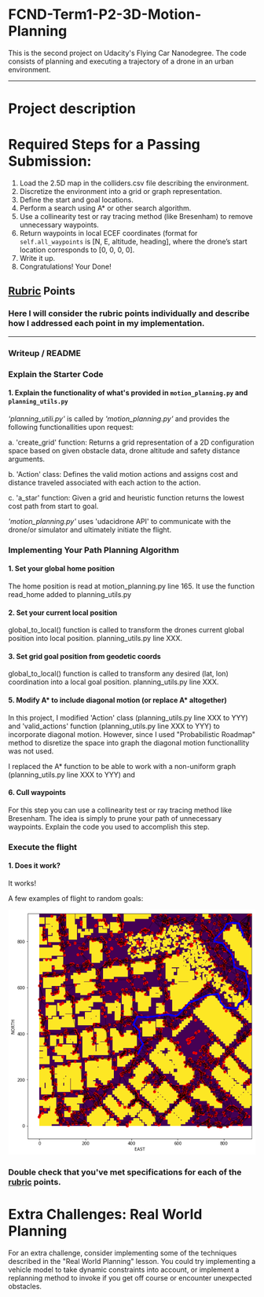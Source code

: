 # FCND-Term1-P2-3D-Motion-Planning 

This is the second project on Udacity's Flying Car Nanodegree. The code consists of planning and executing a trajectory of a drone in an urban environment. 

---

# Project description




# Required Steps for a Passing Submission:
1. Load the 2.5D map in the colliders.csv file describing the environment.
2. Discretize the environment into a grid or graph representation.
3. Define the start and goal locations.
4. Perform a search using A* or other search algorithm.
5. Use a collinearity test or ray tracing method (like Bresenham) to remove unnecessary waypoints.
6. Return waypoints in local ECEF coordinates (format for `self.all_waypoints` is [N, E, altitude, heading], where the drone’s start location corresponds to [0, 0, 0, 0].
7. Write it up.
8. Congratulations!  Your Done!

## [Rubric](https://review.udacity.com/#!/rubrics/1534/view) Points
### Here I will consider the rubric points individually and describe how I addressed each point in my implementation.  

---
### Writeup / README

### Explain the Starter Code

#### 1. Explain the functionality of what's provided in `motion_planning.py` and `planning_utils.py`
*'planning_utili.py'* is called by *'motion_planning.py'* and provides the following functionallities upon request:

  a. 'create_grid' function:  Returns a grid representation of a 2D configuration space  based on given obstacle data, 
                              drone altitude and safety distance arguments.
                                 
  b. 'Action' class:          Defines the valid motion actions and assigns cost and distance traveled associated with each
                              action to the action.
                              
  c. 'a_star' function:       Given a grid and heuristic function returns the lowest cost path from start to goal.    
  
          
*'motion_planning.py'* uses 'udacidrone API' to communicate with the drone/or simulator and ultimately initiate the flight. 


### Implementing Your Path Planning Algorithm

#### 1. Set your global home position

The home position is read at motion_planning.py line 165. It use the function read_home added to planning_utils.py

#### 2. Set your current local position

global_to_local() function is called to transform the drones current global position into local position. planning_utils.py line XXX.

#### 3. Set grid goal position from geodetic coords

global_to_local() function is called to transform any desired (lat, lon) coordination into a local goal position. 
planning_utils.py line XXX.

#### 5. Modify A* to include diagonal motion (or replace A* altogether)

In this project, I modified 'Action' class (planning_utils.py line XXX to YYY) and 'valid_actions' function (planning_utils.py line XXX to YYY) to incorporate diagonal motion. However, since I used "Probabilistic Roadmap" method to disretize the space into graph the diagonal motion functionallity was not used. 

I replaced the A* function to be able to work with a non-uniform graph (planning_utils.py line XXX to YYY) and 

#### 6. Cull waypoints 
For this step you can use a collinearity test or ray tracing method like Bresenham. The idea is simply to prune your path of unnecessary waypoints. Explain the code you used to accomplish this step.


### Execute the flight
#### 1. Does it work?
It works!

A few examples of flight to random goals:

![TEST](./images/goal-01_diagonal_altitude_6m.png)


### Double check that you've met specifications for each of the [rubric](https://review.udacity.com/#!/rubrics/1534/view) points.
  
# Extra Challenges: Real World Planning

For an extra challenge, consider implementing some of the techniques described in the "Real World Planning" lesson. You could try implementing a vehicle model to take dynamic constraints into account, or implement a replanning method to invoke if you get off course or encounter unexpected obstacles.


